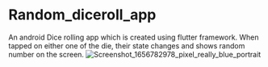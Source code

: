 # Random_diceroll_app

An android Dice rolling app which is created using flutter framework. When tapped on either one of the die, their state changes and shows random number on the screen.
![Screenshot_1656782978_pixel_really_blue_portrait](https://user-images.githubusercontent.com/91648418/177011950-d5dd3e7a-06b4-4abf-8778-6f4957e7169f.png)
